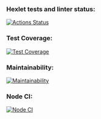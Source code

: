 ### Hexlet tests and linter status:
[![Actions Status](https://github.com/HelenOne/frontend-bootcamp-project-46/workflows/hexlet-check/badge.svg)](https://github.com/HelenOne/frontend-bootcamp-project-46/actions)

### Test Coverage: 
[![Test Coverage](https://api.codeclimate.com/v1/badges/ace907b15c883a0faeb3/test_coverage)](https://codeclimate.com/github/HelenOne/frontend-bootcamp-project-46/test_coverage)

### Maintainability: 
[![Maintainability](https://api.codeclimate.com/v1/badges/ace907b15c883a0faeb3/maintainability)](https://codeclimate.com/github/HelenOne/frontend-bootcamp-project-46/maintainability)

### Node CI: 
[![Node CI](https://github.com/HelenOne/frontend-bootcamp-project-46/actions/workflows/makelint.yml/badge.svg)](https://github.com/HelenOne/frontend-bootcamp-project-46/actions/workflows/makelint.yml)